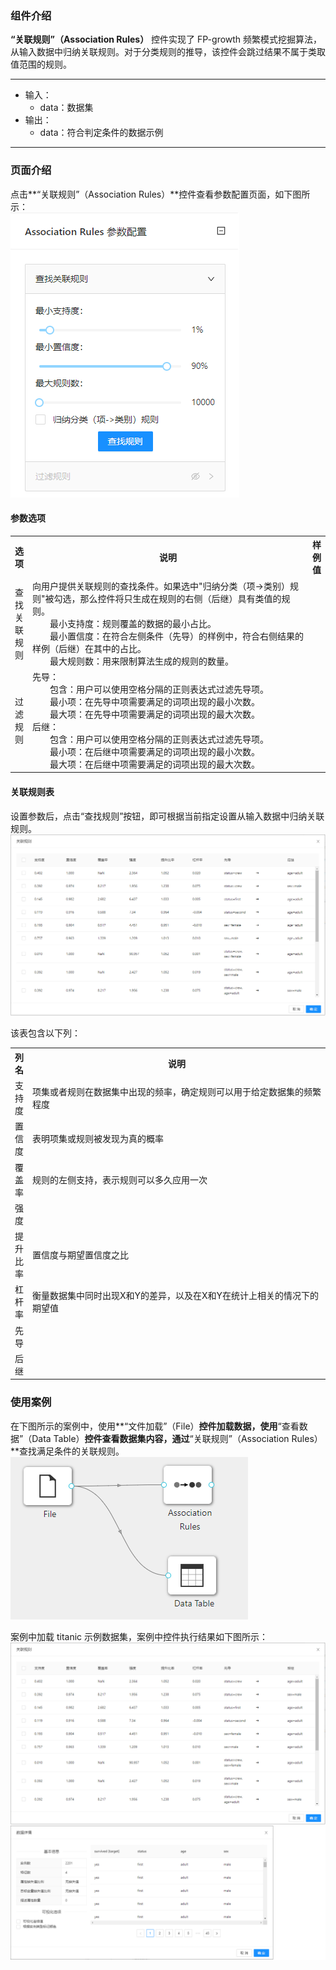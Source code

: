 ### 组件介绍
**“关联规则”（Association Rules）** 控件实现了 FP-growth 频繁模式挖掘算法，从输入数据中归纳关联规则。对于分类规则的推导，该控件会跳过结果不属于类取值范围的规则。

<hr/>

- 输入：
  - data：数据集
- 输出：
  - data：符合判定条件的数据示例

<hr/>

### 页面介绍
点击**“关联规则”（Association Rules）**控件查看参数配置页面，如下图所示：  
![param](/img/aistudio/associate/association-rules/param.png)

#### 参数选项
<table>
  <tr>
    <th>选项</th>
    <th width="650">说明</th>
    <th>样例值</th>
  </tr>
  <tr>
      <td>查找关联规则</td> 
      <td>
      向用户提供关联规则的查找条件。如果选中"归纳分类（项->类别）规则"被勾选，那么控件将只生成在规则的右侧（后继）具有类值的规则。<br/>
      &emsp;&emsp;最小支持度：规则覆盖的数据的最小占比。<br/> 
      &emsp;&emsp;最小置信度：在符合左侧条件（先导）的样例中，符合右侧结果的样例（后继）在其中的占比。 <br/> 
      &emsp;&emsp;最大规则数：用来限制算法生成的规则的数量。
      </td> 
      <td></td>
  </tr>
  <tr>
      <td>过滤规则</td>    
      <td>
      先导：<br/>
      &emsp;&emsp;包含：用户可以使用空格分隔的正则表达式过滤先导项。<br/>
      &emsp;&emsp;最小项：在先导中项需要满足的词项出现的最小次数。<br/>
      &emsp;&emsp;最大项：在先导中项需要满足的词项出现的最大次数。 <br/>
      后继：<br/>
      &emsp;&emsp;包含：用户可以使用空格分隔的正则表达式过滤先导项。<br/>
      &emsp;&emsp;最小项：在后继中项需要满足的词项出现的最小次数。<br/>
      &emsp;&emsp;最大项：在后继中项需要满足的词项出现的最大次数。
      </td> 
      <td></td>
  </tr>
</table>

#### 关联规则表
设置参数后，点击“查找规则”按钮，即可根据当前指定设置从输入数据中归纳关联规则。  
![interaction](/img/aistudio/associate/association-rules/interaction.png)

该表包含以下列：
<table>
  <tr>
    <th>列名</th>
    <th width="650">说明</th>
  </tr>
  <tr>
      <td>支持度</td> 
      <td>
      项集或者规则在数据集中出现的频率，确定规则可以用于给定数据集的频繁程度
      </td> 
  </tr>
  <tr>
      <td>置信度</td>    
      <td>
      表明项集或规则被发现为真的概率
      </td> 
  </tr>
  <tr>
      <td>覆盖率</td> 
      <td>
      规则的左侧支持，表示规则可以多久应用一次
      </td> 
  </tr>
  <tr>
      <td>强度</td>    
      <td></td> 
  </tr>
  <tr>
      <td>提升比率</td>    
      <td>置信度与期望置信度之比</td> 
  </tr>
  <tr>
      <td>杠杆率</td>    
      <td>衡量数据集中同时出现X和Y的差异，以及在X和Y在统计上相关的情况下的期望值</td> 
  </tr>
  <tr>
      <td>先导</td>    
      <td></td> 
  </tr>
  <tr>
      <td>后继</td>    
      <td></td> 
  </tr>
</table>

### 使用案例
在下图所示的案例中，使用**“文件加载”（File）**控件加载数据，使用**“查看数据”（Data Table）**控件查看数据集内容，通过**“关联规则”（Association Rules）**查找满足条件的关联规则。  
![workflow](/img/aistudio/associate/association-rules/workflow.png)

案例中加载 titanic 示例数据集，案例中控件执行结果如下图所示：  
![workflow-result](/img/aistudio/associate/association-rules/workflow-result.png)
